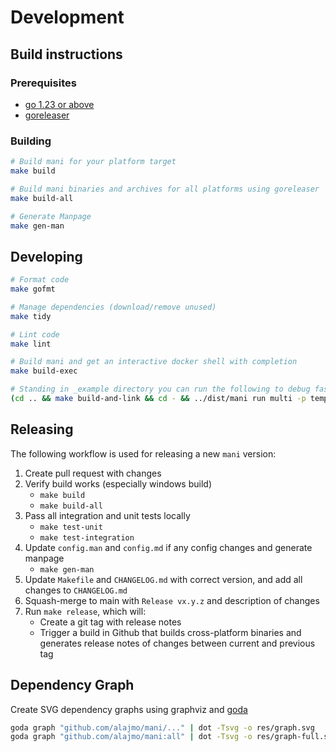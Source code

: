 # Development

## Build instructions

### Prerequisites

- [go 1.23 or above](https://golang.org/doc/install)
- [goreleaser](https://goreleaser.com/install/)

### Building

```bash
# Build mani for your platform target
make build

# Build mani binaries and archives for all platforms using goreleaser
make build-all

# Generate Manpage
make gen-man
```

## Developing

```bash
# Format code
make gofmt

# Manage dependencies (download/remove unused)
make tidy

# Lint code
make lint

# Build mani and get an interactive docker shell with completion
make build-exec

# Standing in _example directory you can run the following to debug faster
(cd .. && make build-and-link && cd - && ../dist/mani run multi -p template-generator)
```

## Releasing

The following workflow is used for releasing a new `mani` version:

1. Create pull request with changes
2. Verify build works (especially windows build)
   - `make build`
   - `make build-all`
3. Pass all integration and unit tests locally
   - `make test-unit`
   - `make test-integration`
4. Update `config.man` and `config.md` if any config changes and generate manpage
   - `make gen-man`
5. Update `Makefile` and `CHANGELOG.md` with correct version, and add all changes to `CHANGELOG.md`
6. Squash-merge to main with `Release vx.y.z` and description of changes
7. Run `make release`, which will:
   - Create a git tag with release notes
   - Trigger a build in Github that builds cross-platform binaries and generates release notes of changes between current and previous tag

## Dependency Graph

Create SVG dependency graphs using graphviz and [goda](https://github.com/loov/goda)

```bash
goda graph "github.com/alajmo/mani/..." | dot -Tsvg -o res/graph.svg
goda graph "github.com/alajmo/mani:all" | dot -Tsvg -o res/graph-full.svg
```
